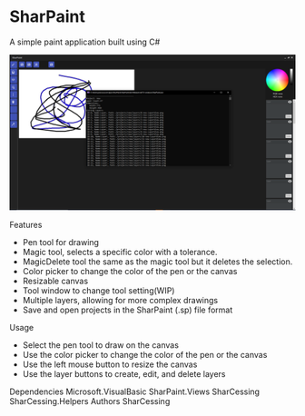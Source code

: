 # SharPaint
A simple paint application built using C#

![sharpaint img](https://raw.githubusercontent.com/xVice/storage/ae4d0344f6e180eff2f540eeef614955d308c504/fileformat.PNG)

Features
- Pen tool for drawing
- Magic tool, selects a specific color with a tolerance.
- MagicDelete tool the same as the magic tool but it deletes the selection.
- Color picker to change the color of the pen or the canvas
- Resizable canvas
- Tool window to change tool setting(WIP)
- Multiple layers, allowing for more complex drawings
- Save and open projects in the SharPaint (.sp) file format

Usage
- Select the pen tool to draw on the canvas
- Use the color picker to change the color of the pen or the canvas
- Use the left mouse button to resize the canvas
- Use the layer buttons to create, edit, and delete layers


Dependencies
Microsoft.VisualBasic
SharPaint.Views
SharCessing
SharCessing.Helpers
Authors
SharCessing
